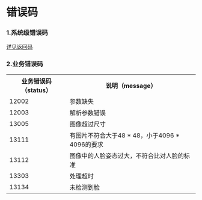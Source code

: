 # 错误码

### 1.系统级错误码
[详见返回码](https://aidoc.jd.com/user/returncode.html)  

### 2.业务错误码 

<table>
   <tr>
      <th>业务错误码（status）</th>
      <th>说明（message）</th>
   </tr>
   <tr>
      <td>12002</td>
      <td>参数缺失</td>
   </tr>
   <tr>
      <td>12003</td>
      <td>解析参数错误</td>
   </tr>
   <tr>
      <td>13005</td>
      <td>图像超过尺寸</td>
   </tr>
   <tr>
      <td>13111</td>
      <td>有图片不符合大于48 * 48，小于4096 * 4096的要求</td>
   </tr>
   <tr>
      <td>13112</td>
      <td>图像中的人脸姿态过大，不符合比对人脸的标准</td>
   </tr>
   <tr>
      <td>13303</td>
      <td>处理超时</td>
   </tr>
   <tr>
      <td>13134</td>
      <td>未检测到脸</td>
   </tr>
</table>